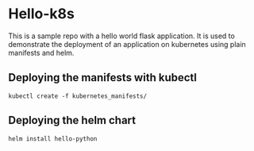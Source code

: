 # Hello-k8s

This is a sample repo with a hello world flask application. It is used to demonstrate the deployment of an application on kubernetes using plain manifests and helm.

## Deploying the manifests with kubectl

```
kubectl create -f kubernetes_manifests/
```

## Deploying the helm chart

```
helm install hello-python
```
